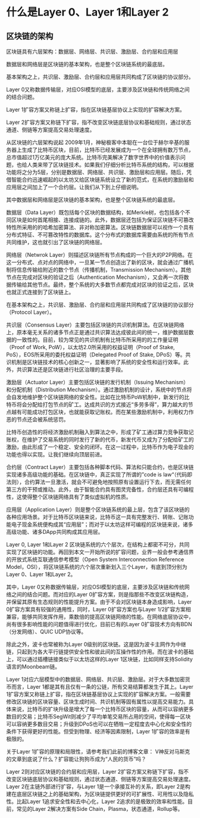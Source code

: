 # 什么是Layer 0、Layer 1和Layer 2

## 区块链的架构

区块链具有六层架构：数据层、网络层、共识层、激励层、合约层和应用层

数据层和网络层是区块链的基本架构，也是整个区块链系统的最底层。

基本架构之上，共识层、激励层、合约层和应用层共同构成了区块链的协议部分。

Layer 0又称数据传输层，对应OSI模型的底层，主要涉及区块链和传统网络之间的结合问题。

Layer 1扩容方案又称链上扩容，指在区块链基层协议上实现的扩容解决方案。

Layer 2扩容方案又称链下扩容，指不改变区块链底层协议和基础规则，通过状态通道、侧链等方案提高交易处理速度。

从区块链的六层架构说起
2009年1月，神秘极客中本聪在一台位于赫尔辛基的服务器上生成了比特币区块，目前，比特币已经发展成为一个在全球拥有数万节点，总市值超过1万亿美元的庞大系统。比特币完美解决了数字世界中的价值表示问题，也给人类来带了区块链技术。如果我们仔细分析比特币系统的结构，可以根据功能将之分为5层，分别是数据层、网络层、共识层、激励层和应用层。随后，凭借智能合约迅速崛起的以太坊又给区块链系统设立了新的范式，在系统的激励层和应用层之间加上了一个合约层。让我们从下到上仔细说明。

其中数据层和网络层是区块链的基本架构，也是整个区块链系统的最底层。

数据层（Data Layer）既包括每个区块的数据结构，如Merkle树，也包括各个不同区块是如何首尾相接、连接成链的。此外，数据层还包括为保证区块链不可篡改特性所采用的的哈希加密算法、非对称加密算法。区块链数据层可以视作一个具有分布式特征、不可篡改特性的数据库。这个分布式的数据库需要由系统的所有节点共同维护，这也就引出了区块链的网络层。

网络层（Netwrok Layer）则描述区块链所有节点构成的一个巨大的P2P网络。在这一分布式、点对点的网络中，一旦某一节点创造出了新的区块，就会通过广播机制将信息传输给附近的数个节点（传播机制，Transmission Mechanism）。其他节点在完成对区块的验证之后（Authentication Mechanism），又会再一次将数据传输给其他节点。最终，整个系统的大多数节点都完成对区块的验证之后，区块也就正式连接到了区块链上。

在基本架构之上，共识层、激励层、合约层和应用层共同构成了区块链的协议部分（Protocol Layer）。

共识层（Consensus Layer）主要包括区块链的共识机制算法。在区块链网络上，原本毫无关系的诸多节点正是通过共识算法达成彼此间的统一，维护数据层数据的一致性的。目前，较为常见的共识机制有比特币所采用的的工作量证明（Proof of Work, PoW），以太坊2.0所采用的权益证明（Proof of Stake, PoS），EOS所采用的委托权益证明（Delegated Proof of Stake, DPoS）等。共识机制是区块链技术的核心创新之一，显著影响了系统的安全性和运行效率。此外，共识算法还是区块链进行社区治理的主要手段。

激励层（Actuator Layer）主要包括区块链的发行机制（Issuing Mechanism）和分配机制（Distribution Mechanism）。通过激励机制的设计，系统中的节点将会自发地维护整个区块链网络的安全性。比如在比特币PoW机制中，新发行的比特币将会分配给打包节点的矿工。达成共识的方式接近“多劳多得”，算力越大的节点越有可能成功打包区块，也就能获取记账权。而在某些激励机制中，利用权力作恶的节点还会被系统惩罚。

比特币创造性的将经济激励机制融入到算法之中，形成了矿工通过算力竞争获取记账权，在维护了交易系统的同时发行了新的代币，新发代币又成为了分配给矿工的激励，由此形成了一个稳定、安全的闭环。在这一过程中，比特币作为电子现金的功能也得以实现。让我们继续向顶层前进。

合约层（Contract Layer）主要包括各种脚本代码、算法和只能合约，也是区块链实现诸多高级功能的基础。在区块链中，真正实现了所谓的”code is law“（代码即法则），合约算法一旦激活，就会不可避免地按照原有设置运行下去，而无需任何第三方的干预或推动。此外，由于智能合约具有图灵完备性，合约层还具有可编程性，这使得整个区块链网络具有了类似虚拟机的性质。

应用层（Application Layer）则是整个区块链系统的最上层，包含了该区块链的各种应用场景。对于比特币区块链来说，比特币这一具有完整发行、转账、记账功能电子现金系统便构成其“应用层”；而对于以太坊这样可编程的区块链来说，诸多高级功能、诸多DApp共同构成其应用层。

Layer 0, Layer 1和Layer 2
区块链系统的六个层次，在结构上都密不可分，共同实现了区块链的功能。再回到本文一开始所说的扩容问题，业界一般会参考通信界的开放式系统互联通信参考模型（Open System Interconnection Reference Model，OSI），将区块链系统的六个层次重新划入三个Layer，有底到顶分别为Layer 0、Layer 1和Layer 2。

其中，Layer 0又称数据传输层，对应OSI模型的底层，主要涉及区块链和传统网络之间的结合问题。而对应的Layer 0扩容方案，则是指那些不改变区块链构造，并保留其原有生态规则的性能提升方案。由于不会对区块链本身造成影响，Layer 0扩容方案具有较强的通用性，同时，Layer 0扩容方案也与Layer 1/2扩容方案相兼容，能够共同发挥作用，乘数倍的提高区块链网络的性能。在网络底层协议中，尚有很多影响性能的问题值得进行优化，目前已有的Layer 0扩容技术方向有BDN（分发网络）、QUIC UDP协议等。

除此之外，波卡也常被称为Layer 0级别的区块链。这是因为波卡主网作为中继链，只起到为各大平行链提供安全性和彼此间的互操作性的作用。而在波卡的基础上，可以通过插槽链接类似于以太坊这样的Layer 1区块链，比如同样支持Solidity语言的Moonbeam链。

Layer 1对应六层模型中的数据层、网络层、共识层、激励层。对于大多数加密货币而言，Layer 1都是其有且仅有一条的公链，所有交易结算都发生于其上。Layer 1扩容方案又称链上扩容，指在区块链基层协议上实现的扩容解决方案。一般需要修改区块链的区块容量、区块生成时间、共识机制等固有属性以提高交易能力。具体来说，比特币的扩块升级是增大了每一个比特币区块的容量，从而可以容纳更多数目的交易；比特币SegWit则减少了平均单笔交易所占用的空间，使得每一区块可以容纳更多数目交易；升级到DPoS也可以在牺牲一定程度去中心化和安全性的条件下获得更好的性能。但受到物理、经济等因素限制，Layer 1扩容的效率是有极限的。

关于Layer 1扩容的原理和局限性，请参考我们此前的博客文章：
V神反对马斯克的文章到底说了什么？扩容能让狗狗币成为“人民的货币”吗？

Layer 2则对应区块链的合约层和应用层，Layer 2扩容方案又称链下扩容，指不改变区块链底层协议和基础规则，通过状态通道、侧链等方案提高交易处理速度。Layer 2在主链外部进行扩容，与Layer 1是一个承接互补的关系，即Layer 2是构建在底层区块链之上的基础架构，为区块链提供更好的可扩展性、可用性以及隐私性。比起Layer 1追求安全性和去中心化，Layer 2追求的是极致的效率和性能。目前，常见的Layer 2解决方案有Side Chain，Plasma，状态通道，Rollup等。
